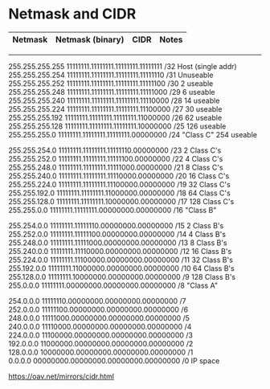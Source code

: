# Netmask and CIDR

| Netmask              | Netmask (binary)                 			| CIDR	| Notes |
|--------|-------------|-------|-------|    
_____________________________________________________________________________
255.255.255.255  11111111.11111111.11111111.11111111  		/32  		Host (single addr)  
255.255.255.254  11111111.11111111.11111111.11111110  		/31  		Unuseable  
255.255.255.252  11111111.11111111.11111111.11111100  		/30    	2  useable  
255.255.255.248  11111111.11111111.11111111.11111000  		/29    	6  useable  
255.255.255.240  11111111.11111111.11111111.11110000  		/28   	14  useable  
255.255.255.224  11111111.11111111.11111111.11100000  	/27   	30  useable  
255.255.255.192  11111111.11111111.11111111.11000000  	/26   	62  useable  
255.255.255.128  11111111.11111111.11111111.10000000  	/25  		126  useable  
255.255.255.0    11111111.11111111.11111111.00000000  		/24 		"Class C" 254 useable  

255.255.254.0    11111111.11111111.11111110.00000000  	/23    	2  Class C's  
255.255.252.0    11111111.11111111.11111100.00000000  	/22    	4  Class C's  
255.255.248.0    11111111.11111111.11111000.00000000  	/21    	8  Class C's  
255.255.240.0    11111111.11111111.11110000.00000000  	/20   	16  Class C's  
255.255.224.0    11111111.11111111.11100000.00000000  	/19   		32  Class C's  
255.255.192.0    11111111.11111111.11000000.00000000  	/18   		64  Class C's  
255.255.128.0    11111111.11111111.10000000.00000000  	/17  		128  Class C's  
255.255.0.0      11111111.11111111.00000000.00000000  	/16  		"Class B"  
     
255.254.0.0      11111111.11111110.00000000.00000000  	/15    	2  Class B's  
255.252.0.0      11111111.11111100.00000000.00000000  	/14    	4  Class B's  
255.248.0.0      11111111.11111000.00000000.00000000  	/13    	8  Class B's  
255.240.0.0      11111111.11110000.00000000.00000000  	/12   		16  Class B's  
255.224.0.0      11111111.11100000.00000000.00000000  	/11   		32  Class B's  
255.192.0.0      11111111.11000000.00000000.00000000  	/10   		64  Class B's  
255.128.0.0      11111111.10000000.00000000.00000000  	/9   		128  Class B's  
255.0.0.0        11111111.00000000.00000000.00000000  	/8   		"Class A"  
  
254.0.0.0        11111110.00000000.00000000.00000000  	/7  
252.0.0.0        11111100.00000000.00000000.00000000  	/6  
248.0.0.0        11111000.00000000.00000000.00000000  	/5  
240.0.0.0        11110000.00000000.00000000.00000000  	/4  
224.0.0.0        11100000.00000000.00000000.00000000  	/3  
192.0.0.0        11000000.00000000.00000000.00000000  	/2  
128.0.0.0        10000000.00000000.00000000.00000000  	/1  
0.0.0.0          00000000.00000000.00000000.00000000  	/0   IP space  


https://oav.net/mirrors/cidr.html

